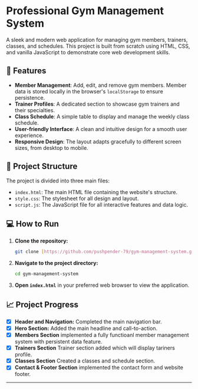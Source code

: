 # Professional Gym Management System

A sleek and modern web application for managing gym members, trainers, classes, and schedules. This project is built from scratch using HTML, CSS, and vanilla JavaScript to demonstrate core web development skills.

## 🚀 Features

- **Member Management**: Add, edit, and remove gym members. Member data is stored locally in the browser's `localStorage` to ensure persistence.
- **Trainer Profiles**: A dedicated section to showcase gym trainers and their specialties.
- **Class Schedule**: A simple table to display and manage the weekly class schedule.
- **User-friendly Interface**: A clean and intuitive design for a smooth user experience.
- **Responsive Design**: The layout adapts gracefully to different screen sizes, from desktop to mobile.

## 📁 Project Structure

The project is divided into three main files:

- `index.html`: The main HTML file containing the website's structure.
- `style.css`: The stylesheet for all design and layout.
- `script.js`: The JavaScript file for all interactive features and data logic.

## 💻 How to Run

1.  **Clone the repository:**
    ```bash
    git clone [https://github.com/pushpender-79/gym-management-system.git](https://github.com/pushpender-79/gym-management-system.git)
    ```
2.  **Navigate to the project directory:**
    ```bash
    cd gym-management-system
    ```
3.  **Open `index.html`** in your preferred web browser to view the application.

## 📈 Project Progress

- [x] **Header and Navigation:** Completed the main navigation bar.
- [x] **Hero Section:** Added the main headline and call-to-action.
- [x] **Members Section** implemented a fully functioanl member management system with persistent data feature.
- [x] **Trainers Section** Trainer section added which will display tariners profile.
- [x] **Classes Section** Created a classes and schedule section.
- [x] **Contact & Footer Section** implemented the contact form and website footer.

---
